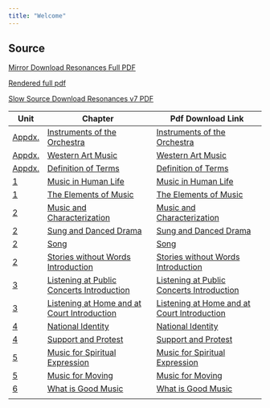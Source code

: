 ```yaml
---
title: "Welcome"
---
```

## Source

[Mirror Download Resonances Full PDF](resonance-v7.pdf)

[Rendered full pdf](book)

[Slow Source Download Resonances v7 PDF](https://web.ung.edu/media/university-press/Resonances-v7.pdf?t=1739240426269)

| Unit                 | Chapter                                                                                            | Pdf Download Link                                                                                             |
|----------------------|----------------------------------------------------------------------------------------------------|---------------------------------------------------------------------------------------------------------------|
| [Appdx.](appendices) | [Instruments of the Orchestra](appendices/#instruments-of-the-orchestra)                           | [Instruments of the Orchestra](Appendices_Instruments_of_the_Orchestra.pdf)                                   |
| [Appdx.](appendices) | [Western Art Music](appendices/#western-art-music)                                                 | [Western Art Music](Appendices_Western_Art_Music.pdf)                                                         |
| [Appdx.](appendices) | [Definition of Terms](appendices/#definition-of-terms)                                             | [Definition of Terms](Appendices_Definition_of_Terms.pdf)                                                     |
| [1](unit_1)          | [Music in Human Life](unit_1/#music-in-human-life)                                                 | [Music in Human Life](Unit1_Chapter1_Music_in_Human_Life.pdf)                                                 |
| [1](unit_1)          | [The Elements of Music](unit_1/#the-elements-of-music)                                             | [The Elements of Music](Unit1_Chapter2_The_Elements_of_Music.pdf)                                             |
| [2](unit_2)          | [Music and Characterization](unit_2/#music-and-characterization)                                   | [Music and Characterization](Unit2_Chapter3_Music_and_Characterization.pdf)                                   |
| [2](unit_2)          | [Sung and Danced Drama](unit_2/#sung-and-danced-drama)                                             | [Sung and Danced Drama](Unit2_Chapter4_Sung_and_Danced_Drama.pdf)                                             |
| [2](unit_2)          | [Song](unit_2/#song)                                                                               | [Song](Unit2_Chapter5_Song.pdf)                                                                               |
| [2](unit_2)          | [Stories without Words Introduction](unit_2/#stories-without-words-introduction)                   | [Stories without Words Introduction](Unit2_Chapter6_Stories_without_Words_Introduction.pdf)                   |
| [3](unit_3)          | [Listening at Public Concerts Introduction](unit_3/#listening-at-public-concerts-introduction)     | [Listening at Public Concerts Introduction](Unit3_Chapter7_Listening_at_Public_Concerts_Introduction.pdf)     |
| [3](unit_3)          | [Listening at Home and at Court Introduction](unit_3/#listening-at-home-and-at-court-introduction) | [Listening at Home and at Court Introduction](Unit3_Chapter8_Listening_at_Home_and_at_Court_Introduction.pdf) |
| [4](unit_4)          | [National Identity](unit_4/#national-identity)                                                     | [National Identity](Unit4_Chapter9_National_Identity.pdf)                                                     |
| [4](unit_4)          | [Support and Protest](unit_4/#support-and-protest)                                                 | [Support and Protest](Unit4_Chapter10_Support_and_Protest.pdf)                                                |
| [5](unit_5)          | [Music for Spiritual Expression](unit_5/#music-for-spiritual-expression)                           | [Music for Spiritual Expression](Unit5_Chapter11_Music_for_Spiritual_Expression.pdf)                          |
| [5](unit_5)          | [Music for Moving](unit_5/#music-for-moving)                                                       | [Music for Moving](Unit5_Chapter12_Music_for_Moving.pdf)                                                      |
| [6](unit_6)          | [What is Good Music](unit_6/#what-is-good-music)                                                   | [What is Good Music](Unit6_Chapter13_What_is_Good_Music.pdf)                                                  |
|                      |                                                                                                    |                                                                                                               |


